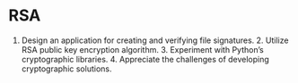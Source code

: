 # RSA
1. Design an application for creating and verifying file signatures. 2. Utilize RSA public key encryption algorithm. 3. Experiment with Python’s cryptographic libraries. 4. Appreciate the challenges of developing cryptographic solutions.
